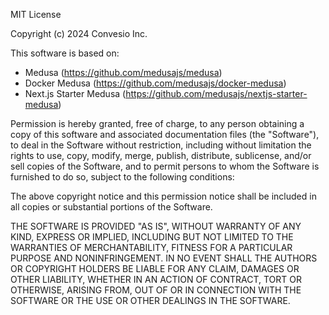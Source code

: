 MIT License

Copyright (c) 2024 Convesio Inc.

This software is based on:
- Medusa (https://github.com/medusajs/medusa)
- Docker Medusa (https://github.com/medusajs/docker-medusa)
- Next.js Starter Medusa (https://github.com/medusajs/nextjs-starter-medusa)

Permission is hereby granted, free of charge, to any person obtaining a copy
of this software and associated documentation files (the "Software"), to deal
in the Software without restriction, including without limitation the rights
to use, copy, modify, merge, publish, distribute, sublicense, and/or sell
copies of the Software, and to permit persons to whom the Software is
furnished to do so, subject to the following conditions:

The above copyright notice and this permission notice shall be included in all
copies or substantial portions of the Software.

THE SOFTWARE IS PROVIDED "AS IS", WITHOUT WARRANTY OF ANY KIND, EXPRESS OR
IMPLIED, INCLUDING BUT NOT LIMITED TO THE WARRANTIES OF MERCHANTABILITY,
FITNESS FOR A PARTICULAR PURPOSE AND NONINFRINGEMENT. IN NO EVENT SHALL THE
AUTHORS OR COPYRIGHT HOLDERS BE LIABLE FOR ANY CLAIM, DAMAGES OR OTHER
LIABILITY, WHETHER IN AN ACTION OF CONTRACT, TORT OR OTHERWISE, ARISING FROM,
OUT OF OR IN CONNECTION WITH THE SOFTWARE OR THE USE OR OTHER DEALINGS IN THE
SOFTWARE.

